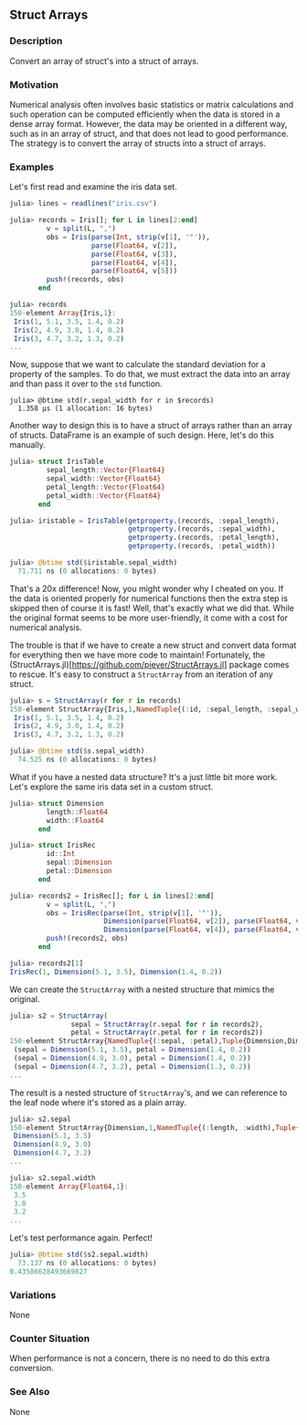 ## Struct Arrays

### Description

Convert an array of struct's into a struct of arrays.

### Motivation

Numerical analysis often involves basic statistics or matrix calculations and such operation can be computed efficiently when the data is stored in a dense array format.  However, the data may be oriented in a different way, such as in an array of struct, and that does not lead to good performance.  The strategy is to convert the array of structs into a struct of arrays.

### Examples

Let's first read and examine the iris data set.

```julia
julia> lines = readlines("iris.csv")

julia> records = Iris[]; for L in lines[2:end]
         v = split(L, ",")
         obs = Iris(parse(Int, strip(v[1], '"')),
                    parse(Float64, v[2]),
                    parse(Float64, v[3]),
                    parse(Float64, v[4]),
                    parse(Float64, v[5]))
         push!(records, obs)
       end

julia> records
150-element Array{Iris,1}:
 Iris(1, 5.1, 3.5, 1.4, 0.2)  
 Iris(2, 4.9, 3.0, 1.4, 0.2)  
 Iris(3, 4.7, 3.2, 1.3, 0.2)  
...
```

Now, suppose that we want to calculate the standard deviation for a property of the samples.  To do that, we must extract the data into an array and than pass it over to the `std` function.  

```
julia> @btime std(r.sepal_width for r in $records)
  1.358 μs (1 allocation: 16 bytes)
```

Another way to design this is to have a struct of arrays rather than an array of structs.  DataFrame is an example of such design.  Here, let's do this manually.

```julia
julia> struct IrisTable 
         sepal_length::Vector{Float64}
         sepal_width::Vector{Float64}
         petal_length::Vector{Float64}
         petal_width::Vector{Float64}
       end

julia> iristable = IrisTable(getproperty.(records, :sepal_length), 
                             getproperty.(records, :sepal_width),
                             getproperty.(records, :petal_length),
                             getproperty.(records, :petal_width))

julia> @btime std($iristable.sepal_width)
  71.711 ns (0 allocations: 0 bytes)
```

That's a 20x difference!  Now, you might wonder why I cheated on you.  If the data is oriented properly for numerical functions then the extra step is skipped then of course it is fast!  Well, that's exactly what we did that.  While the original format seems to be more user-friendly, it come with a cost for numerical analysis.  

The trouble is that if we have to create a new struct and convert data format for everything then we have more code to maintain! Fortunately, the (StructArrays.jl)[https://github.com/piever/StructArrays.jl] package comes to rescue. It's easy to construct a `StructArray` from an iteration of any struct.

```julia
julia> s = StructArray(r for r in records)
150-element StructArray{Iris,1,NamedTuple{(:id, :sepal_length, :sepal_width, :petal_length, :petal_width),Tuple{Array{Int64,1},Array{Float64,1},Array{Float64,1},Array{Float64,1},Array{Float64,1}}}}:
 Iris(1, 5.1, 3.5, 1.4, 0.2)  
 Iris(2, 4.9, 3.0, 1.4, 0.2)  
 Iris(3, 4.7, 3.2, 1.3, 0.2)  

julia> @btime std($s.sepal_width)
  74.525 ns (0 allocations: 0 bytes)
```

What if you have a nested data structure?  It's a just little bit more work.  Let's explore the same iris data set in a custom struct.

```julia
julia> struct Dimension
         length::Float64
         width::Float64
       end

julia> struct IrisRec
         id::Int
         sepal::Dimension
         petal::Dimension
       end

julia> records2 = IrisRec[]; for L in lines[2:end]
         v = split(L, ",")
         obs = IrisRec(parse(Int, strip(v[1], '"')), 
                       Dimension(parse(Float64, v[2]), parse(Float64, v[3])), 
                       Dimension(parse(Float64, v[4]), parse(Float64, v[5])))
         push!(records2, obs)
       end

julia> records2[1]
IrisRec(1, Dimension(5.1, 3.5), Dimension(1.4, 0.2))
```

We can create the `StructArray` with a nested structure that mimics the original.

```julia
julia> s2 = StructArray(
               sepal = StructArray(r.sepal for r in records2),
               petal = StructArray(r.petal for r in records2))
150-element StructArray{NamedTuple{(:sepal, :petal),Tuple{Dimension,Dimension}},1,NamedTuple{(:sepal, :petal),Tuple{StructArray{Dimension,1,NamedTuple{(:length, :width),Tuple{Array{Float64,1},Array{Float64,1}}}},StructArray{Dimension,1,NamedTuple{(:length, :width),Tuple{Array{Float64,1},Array{Float64,1}}}}}}}:
 (sepal = Dimension(5.1, 3.5), petal = Dimension(1.4, 0.2))
 (sepal = Dimension(4.9, 3.0), petal = Dimension(1.4, 0.2))
 (sepal = Dimension(4.7, 3.2), petal = Dimension(1.3, 0.2))
...
```

The result is a nested structure of `StructArray`'s, and we can reference to the leaf node where it's stored as a plain array.

```julia
julia> s2.sepal
150-element StructArray{Dimension,1,NamedTuple{(:length, :width),Tuple{Array{Float64,1},Array{Float64,1}}}}:
 Dimension(5.1, 3.5)
 Dimension(4.9, 3.0)
 Dimension(4.7, 3.2)
...

julia> s2.sepal.width
150-element Array{Float64,1}:
 3.5
 3.0
 3.2
...
```

Let's test performance again.  Perfect!

```julia
julia> @btime std($s2.sepal.width)
  73.137 ns (0 allocations: 0 bytes)
0.43586628493669827
```

### Variations

None

### Counter Situation

When performance is not a concern, there is no need to do this extra conversion.

### See Also

None
